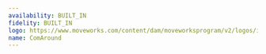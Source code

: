 ```yaml
---
availability: BUILT_IN
fidelity: BUILT_IN
logo: https://www.moveworks.com/content/dam/moveworksprogram/v2/logos/integration-logos/logo-int-comaround.png
name: ComAround
---
```

